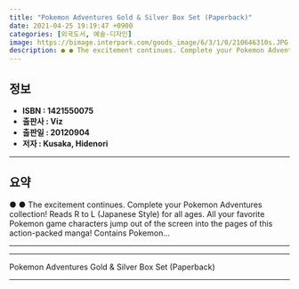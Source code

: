 ```yaml
---
title: "Pokemon Adventures Gold & Silver Box Set (Paperback)"
date: 2021-04-25 19:19:47 +0900
categories: [외국도서, 예술-디자인]
image: https://bimage.interpark.com/goods_image/6/3/1/0/210646310s.JPG
description: ● ● The excitement continues. Complete your Pokemon Adventures collection!&#x0D;&#x0D;Reads R to L (Japanese Style) for all ages.&#x0D;&#x0D;All your favorite
---
```


## **정보**

- **ISBN : 1421550075**
- **출판사 : Viz**
- **출판일 : 20120904**
- **저자 : Kusaka, Hidenori**

------



## **요약**

●  ●  The excitement continues. Complete your Pokemon Adventures collection!&#x0D;&#x0D;Reads R to L (Japanese Style) for all ages.&#x0D;&#x0D;All your favorite Pokemon game characters jump out of the screen into the pages of this action-packed manga!&#x0D;&#x0D;Contains Pokemon... 

------



------


Pokemon Adventures Gold & Silver Box Set (Paperback) 

------


